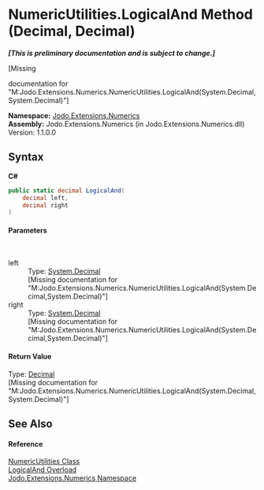 # NumericUtilities.LogicalAnd Method (Decimal, Decimal)
 _**\[This is preliminary documentation and is subject to change.\]**_

\[Missing <summary> documentation for "M:Jodo.Extensions.Numerics.NumericUtilities.LogicalAnd(System.Decimal,System.Decimal)"\]

**Namespace:**&nbsp;<a href="N_Jodo_Extensions_Numerics">Jodo.Extensions.Numerics</a><br />**Assembly:**&nbsp;Jodo.Extensions.Numerics (in Jodo.Extensions.Numerics.dll) Version: 1.1.0.0

## Syntax

**C#**<br />
``` C#
public static decimal LogicalAnd(
	decimal left,
	decimal right
)
```


#### Parameters
&nbsp;<dl><dt>left</dt><dd>Type: <a href="https://docs.microsoft.com/dotnet/api/system.decimal" target="_blank" rel="noopener noreferrer">System.Decimal</a><br />\[Missing <param name="left"/> documentation for "M:Jodo.Extensions.Numerics.NumericUtilities.LogicalAnd(System.Decimal,System.Decimal)"\]</dd><dt>right</dt><dd>Type: <a href="https://docs.microsoft.com/dotnet/api/system.decimal" target="_blank" rel="noopener noreferrer">System.Decimal</a><br />\[Missing <param name="right"/> documentation for "M:Jodo.Extensions.Numerics.NumericUtilities.LogicalAnd(System.Decimal,System.Decimal)"\]</dd></dl>

#### Return Value
Type: <a href="https://docs.microsoft.com/dotnet/api/system.decimal" target="_blank" rel="noopener noreferrer">Decimal</a><br />\[Missing <returns> documentation for "M:Jodo.Extensions.Numerics.NumericUtilities.LogicalAnd(System.Decimal,System.Decimal)"\]

## See Also


#### Reference
<a href="T_Jodo_Extensions_Numerics_NumericUtilities">NumericUtilities Class</a><br /><a href="Overload_Jodo_Extensions_Numerics_NumericUtilities_LogicalAnd">LogicalAnd Overload</a><br /><a href="N_Jodo_Extensions_Numerics">Jodo.Extensions.Numerics Namespace</a><br />